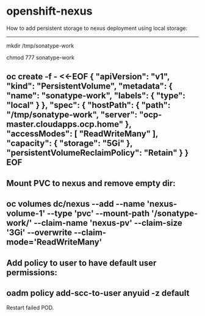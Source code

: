 # openshift-nexus

How to add persistent storage to nexus deployment using local storage:

----
mkdir /tmp/sonatype-work

chmod 777 sonatype-work

oc create -f - <<-EOF
{
    "apiVersion": "v1",
    "kind": "PersistentVolume",
    "metadata": {
        "name": "sonatype-work",
        "labels": {
           "type": "local"
        }
    },
    "spec": {
        "hostPath": {
            "path": "/tmp/sonatype-work",
            "server": "ocp-master.cloudapps.ocp.home"
        },
        "accessModes": [
            "ReadWriteMany"
        ],
        "capacity": {
            "storage": "5Gi"
        },
        "persistentVolumeReclaimPolicy": "Retain"
    }
}
EOF
----

Mount PVC to nexus and remove empty dir:
----
oc volumes dc/nexus --add --name 'nexus-volume-1' --type 'pvc' --mount-path '/sonatype-work/' --claim-name 'nexus-pv' --claim-size '3Gi' --overwrite --claim-mode='ReadWriteMany'
----
Add policy to user to have default user permissions:
----
oadm policy add-scc-to-user anyuid -z default
----

Restart failed POD.
